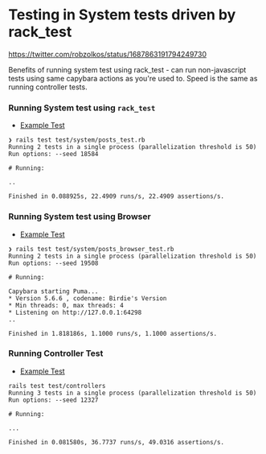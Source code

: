 # Testing in System tests driven by rack_test

https://twitter.com/robzolkos/status/1687863191794249730

Benefits of running system test using rack_test - can run non-javascript tests using same capybara actions as you're used to. Speed is the same as running controller tests.

### Running System test using `rack_test`

- [Example Test](https://github.com/robzolkos/testperformance/blob/main/test/system/posts_test.rb)

```
❯ rails test test/system/posts_test.rb
Running 2 tests in a single process (parallelization threshold is 50)
Run options: --seed 18584

# Running:

..

Finished in 0.088925s, 22.4909 runs/s, 22.4909 assertions/s.
```

### Running System test using Browser

- [Example Test](https://github.com/robzolkos/testperformance/blob/main/test/system/posts_browser_test.rb)

```
❯ rails test test/system/posts_browser_test.rb
Running 2 tests in a single process (parallelization threshold is 50)
Run options: --seed 19508

# Running:

Capybara starting Puma...
* Version 5.6.6 , codename: Birdie's Version
* Min threads: 0, max threads: 4
* Listening on http://127.0.0.1:64298
..

Finished in 1.818186s, 1.1000 runs/s, 1.1000 assertions/s.
```

### Running Controller Test

- [Example Test](https://github.com/robzolkos/testperformance/blob/main/test/controllers/posts_controller_test.rb)

```
rails test test/controllers
Running 3 tests in a single process (parallelization threshold is 50)
Run options: --seed 12327

# Running:

...

Finished in 0.081580s, 36.7737 runs/s, 49.0316 assertions/s.
```
